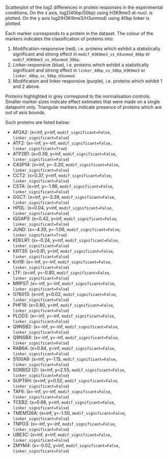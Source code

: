 
Scatterplot of the log2 differences in protein responses in the experimental conditions.
On the x axis, log2(40bp/50bp) using H3K9me3 di-nucl. is plotted. On the y axis log2(H3K9me3/H3unmod) using 40bp linker is plotted.

Each marker corresponds to a protein in the dataset. The colour of the markers indicates the classification of proteins into:

1. Modification-responsive (red), i.e. proteins which exhibit a statistically significant and strong effect in `modif_H3K9me3_vs_H3unmod_40bp` or `modif_H3K9me3_vs_H3unmod_50bp`.
2. Linker-responsive (blue), i.e. proteins which exhibit a statistically significant and strong effect in `linker_40bp_vs_50bp_H3K9me3` or `linker_40bp_vs_50bp_H3unmod`.
3. Modification and linker responsive (purple), i.e. proteins which exhibit 1 and 2 above.

Proteins highlighted in grey correspond to the normalisation controls.
Smaller marker sizes indicate effect estimates that were made on a single datapoint only.
Triangular markers indicate presence of proteins which are out of axis bounds.

Such proteins are listed below:

   - AP2A2: (x=inf, y=inf, `modif_significant=False`, `linker_significant=False`)
   - ATF2: (x=-inf, y=-inf, `modif_significant=False`, `linker_significant=True`)
   - ATP2B1: (x=0.39, y=inf, `modif_significant=False`, `linker_significant=False`)
   - CASP14: (x=inf, y=-3.20, `modif_significant=False`, `linker_significant=False`)
   - CCT2: (x=0.37, y=inf, `modif_significant=False`, `linker_significant=False`)
   - CSTA: (x=inf, y=-1.86, `modif_significant=False`, `linker_significant=False`)
   - GGCT: (x=inf, y=-3.39, `modif_significant=False`, `linker_significant=False`)
   - HPDL: (x=0.04, y=inf, `modif_significant=False`, `linker_significant=False`)
   - IQGAP3: (x=0.42, y=inf, `modif_significant=False`, `linker_significant=False`)
   - JUND: (x=-4.39, y=-1.06, `modif_significant=False`, `linker_significant=True`)
   - KDELR1: (x=-0.24, y=inf, `modif_significant=False`, `linker_significant=False`)
   - KRT35: (x=0.81, y=inf, `modif_significant=False`, `linker_significant=False`)
   - Krt18: (x=-inf, y=-inf, `modif_significant=False`, `linker_significant=False`)
   - LTF: (x=inf, y=-0.80, `modif_significant=False`, `linker_significant=False`)
   - MRPS7: (x=-inf, y=-inf, `modif_significant=False`, `linker_significant=False`)
   - O76013: (x=inf, y=0.02, `modif_significant=False`, `linker_significant=False`)
   - PHF19: (x=0.80, y=inf, `modif_significant=False`, `linker_significant=False`)
   - PLOD3: (x=-inf, y=-inf, `modif_significant=False`, `linker_significant=False`)
   - Q9NSB2: (x=-inf, y=-inf, `modif_significant=False`, `linker_significant=False`)
   - Q9NSB4: (x=-inf, y=-inf, `modif_significant=False`, `linker_significant=False`)
   - RAB6A: (x=0.64, y=inf, `modif_significant=False`, `linker_significant=False`)
   - S100A9: (x=inf, y=-1.15, `modif_significant=False`, `linker_significant=False`)
   - SORBS2 (2): (x=inf, y=2.55, `modif_significant=False`, `linker_significant=False`)
   - SUPT6H: (x=inf, y=0.52, `modif_significant=False`, `linker_significant=False`)
   - TAF6: (x=-inf, y=-inf, `modif_significant=False`, `linker_significant=False`)
   - TCEB2: (x=0.68, y=inf, `modif_significant=False`, `linker_significant=False`)
   - TMEM126A: (x=inf, y=-1.50, `modif_significant=False`, `linker_significant=False`)
   - TNPO3: (x=-inf, y=-inf, `modif_significant=False`, `linker_significant=False`)
   - UBE3C: (x=inf, y=inf, `modif_significant=False`, `linker_significant=False`)
   - ZMYM4: (x=-0.02, y=inf, `modif_significant=False`, `linker_significant=False`)
        